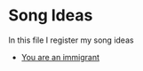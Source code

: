 # Song Ideas

In this file I register my song ideas

- [You are an immigrant](https://github.com/hugoescalpelo/songwriting/blob/main/Song-ideas/20231029-you-are-an-immigrant.md)